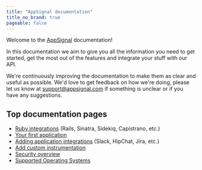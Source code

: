 ```yaml
---
title: "AppSignal documentation"
title_no_brand: true
pageable: false
---
```


Welcome to the [AppSignal](https://appsignal.com) documentation!

In this documentation we aim to give you all the information you need to get
started, get the most out of the features and integrate your stuff with our
API.

We're continuously improving the documentation to make them as clear and useful
as possible. We'd love to get feedback on how we're doing, please let us know
at [support@appsignal.com](mailto:support@appsignal.com) if something is
unclear or if you have any suggestions.

## Top documentation pages

- [Ruby integrations](/ruby/integrations/index.html)
  (Rails, Sinatra, Sidekiq, Capistrano, etc.)
- [Your first application](/getting-started/new-app.html)
- [Adding application integrations](/application/integrations/index.html)
  (Slack, HipChat, Jira, etc.)
- [Add custom instrumentation](/ruby/instrumentation/index.html)
- [Security overview](/appsignal/security.html)
- [Supported Operating Systems](/support/operating-systems.html)
